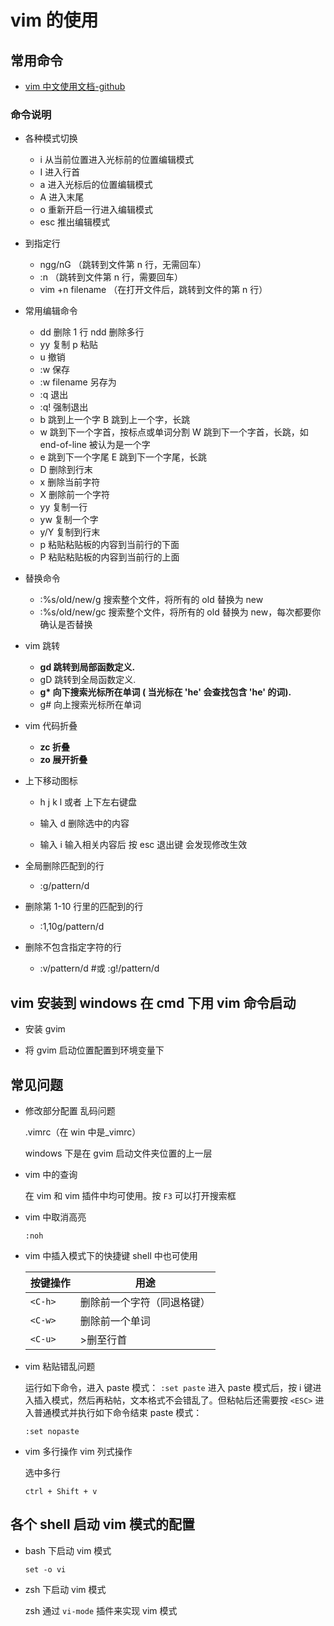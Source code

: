 # vim 的使用

## 常用命令

- [vim 中文使用文档-github](https://github.com/yianwillis/vimcdoc)

### 命令说明

- 各种模式切换

  - i 从当前位置进入光标前的位置编辑模式
  - I 进入行首
  - a 进入光标后的位置编辑模式
  - A 进入末尾
  - o 重新开启一行进入编辑模式
  - esc 推出编辑模式

- 到指定行

  - ngg/nG （跳转到文件第 n 行，无需回车）
  - :n （跳转到文件第 n 行，需要回车）
  - vim +n filename （在打开文件后，跳转到文件的第 n 行）

- 常用编辑命令

  - dd 删除 1 行 ndd 删除多行
  - yy 复制 p 粘贴
  - u 撤销
  - :w 保存
  - :w filename 另存为
  - :q 退出
  - :q! 强制退出
  - b 跳到上一个字 B 跳到上一个字，长跳
  - w 跳到下一个字首，按标点或单词分割 W 跳到下一个字首，长跳，如 end-of-line 被认为是一个字
  - e 跳到下一个字尾 E 跳到下一个字尾，长跳
  - D 删除到行末
  - x 删除当前字符
  - X 删除前一个字符
  - yy 复制一行
  - yw 复制一个字
  - y/Y 复制到行末
  - p 粘贴粘贴板的内容到当前行的下面
  - P 粘贴粘贴板的内容到当前行的上面

- 替换命令

  - :%s/old/new/g 搜索整个文件，将所有的 old 替换为 new
  - :%s/old/new/gc 搜索整个文件，将所有的 old 替换为 new，每次都要你确认是否替换

- vim 跳转

  - **gd 跳转到局部函数定义.**
  - gD 跳转到全局函数定义.
  - **g\* 向下搜索光标所在单词 ( 当光标在 'he' 会查找包含 'he' 的词).**
  - g# 向上搜索光标所在单词

- vim 代码折叠

  - **zc 折叠**
  - **zo 展开折叠**

- 上下移动图标

  - h j k l 或者 上下左右键盘

  - 输入 d 删除选中的内容

  - 输入 i 输入相关内容后 按 esc 退出键 会发现修改生效

- 全局删除匹配到的行

  - :g/pattern/d

- 删除第 1-10 行里的匹配到的行

  - :1,10g/pattern/d

- 删除不包含指定字符的行

  - :v/pattern/d #或 :g!/pattern/d

## vim 安装到 windows 在 cmd 下用 vim 命令启动

- 安装 gvim

- 将 gvim 启动位置配置到环境变量下

## 常见问题

- 修改部分配置 乱码问题

  .vimrc（在 win 中是\_vimrc）

  windows 下是在 gvim 启动文件夹位置的上一层

- vim 中的查询

  在 vim 和 vim 插件中均可使用。按 `F3` 可以打开搜索框

- vim 中取消高亮

  `:noh`

- vim 中插入模式下的快捷键 shell 中也可使用

  | 按键操作 | 用途                       |
  | -------- | -------------------------- |
  | `<C-h>`  | 删除前一个字符（同退格键） |
  | `<C-w>`  | 删除前一个单词             |
  | `<C-u>`  | >删至行首                  |

- vim 粘贴错乱问题

  运行如下命令，进入 paste 模式：
  `:set paste`
  进入 paste 模式后，按 i 键进入插入模式，然后再粘帖，文本格式不会错乱了。但粘帖后还需要按 `<ESC>` 进入普通模式并执行如下命令结束 paste 模式：

  `:set nopaste`

- vim 多行操作 vim 列式操作

  选中多行

  `ctrl + Shift + v`

## 各个 shell 启动 vim 模式的配置

- bash 下启动 vim 模式

  `set -o vi`

- zsh 下启动 vim 模式

  zsh 通过 `vi-mode` 插件来实现 vim 模式
